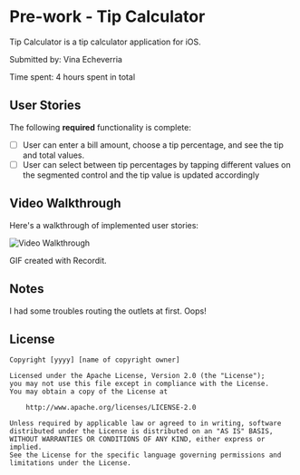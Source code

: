 # Pre-work - Tip Calculator

Tip Calculator is a tip calculator application for iOS.

Submitted by: Vina Echeverria

Time spent: 4 hours spent in total

## User Stories

The following **required** functionality is complete:

* [ ] User can enter a bill amount, choose a tip percentage, and see the tip and total values.
* [ ] User can select between tip percentages by tapping different values on the segmented control and the tip value is updated accordingly

## Video Walkthrough

Here's a walkthrough of implemented user stories:

<img src='https://i.imgur.com/e0RlGcu.gif' title='Video Walkthrough' width='' alt='Video Walkthrough' />

GIF created with Recordit.

## Notes

I had some troubles routing the outlets at first. Oops! 

## License

    Copyright [yyyy] [name of copyright owner]

    Licensed under the Apache License, Version 2.0 (the "License");
    you may not use this file except in compliance with the License.
    You may obtain a copy of the License at

        http://www.apache.org/licenses/LICENSE-2.0

    Unless required by applicable law or agreed to in writing, software
    distributed under the License is distributed on an "AS IS" BASIS,
    WITHOUT WARRANTIES OR CONDITIONS OF ANY KIND, either express or implied.
    See the License for the specific language governing permissions and
    limitations under the License.
